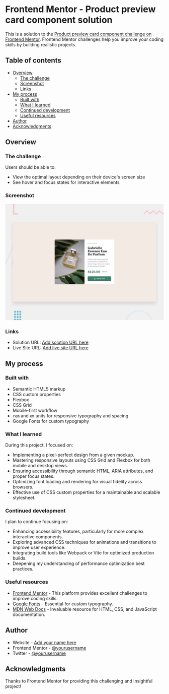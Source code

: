 # Frontend Mentor - Product preview card component solution

This is a solution to the [Product preview card component challenge on Frontend Mentor](https://www.frontendmentor.io/challenges/product-preview-card-component-GO7UmttRfa). Frontend Mentor challenges help you improve your coding skills by building realistic projects. 

## Table of contents

- [Overview](#overview)
  - [The challenge](#the-challenge)
  - [Screenshot](#screenshot)
  - [Links](#links)
- [My process](#my-process)
  - [Built with](#built-with)
  - [What I learned](#what-i-learned)
  - [Continued development](#continued-development)
  - [Useful resources](#useful-resources)
- [Author](#author)
- [Acknowledgments](#acknowledgments)

## Overview

### The challenge

Users should be able to:

- View the optimal layout depending on their device's screen size
- See hover and focus states for interactive elements

### Screenshot

![](./design/desktop-preview.jpg)

### Links

- Solution URL: [Add solution URL here](https://your-solution-url.com)
- Live Site URL: [Add live site URL here](https://your-live-site-url.com)

## My process

### Built with

- Semantic HTML5 markup
- CSS custom properties
- Flexbox
- CSS Grid
- Mobile-first workflow
- `rem` and `em` units for responsive typography and spacing
- Google Fonts for custom typography

### What I learned

During this project, I focused on:

- Implementing a pixel-perfect design from a given mockup.
- Mastering responsive layouts using CSS Grid and Flexbox for both mobile and desktop views.
- Ensuring accessibility through semantic HTML, ARIA attributes, and proper focus states.
- Optimizing font loading and rendering for visual fidelity across browsers.
- Effective use of CSS custom properties for a maintainable and scalable stylesheet.

### Continued development

I plan to continue focusing on:

- Enhancing accessibility features, particularly for more complex interactive components.
- Exploring advanced CSS techniques for animations and transitions to improve user experience.
- Integrating build tools like Webpack or Vite for optimized production builds.
- Deepening my understanding of performance optimization best practices.

### Useful resources

- [Frontend Mentor](https://www.frontendmentor.io) - This platform provides excellent challenges to improve coding skills.
- [Google Fonts](https://fonts.google.com/) - Essential for custom typography.
- [MDN Web Docs](https://developer.mozilla.com/en-US/) - Invaluable resource for HTML, CSS, and JavaScript documentation.

## Author

- Website - [Add your name here](https://www.your-site.com)
- Frontend Mentor - [@yourusername](https://www.frontendmentor.io/profile/yourusername)
- Twitter - [@yourusername](https://www.twitter.com/yourusername)

## Acknowledgments

Thanks to Frontend Mentor for providing this challenging and insightful project!
